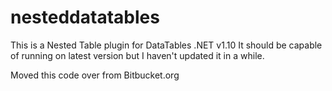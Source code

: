 # nesteddatatables

This is a Nested Table plugin for DataTables .NET v1.10
It should be capable of running on latest version but I haven't updated it in a while.

Moved this code over from Bitbucket.org 
